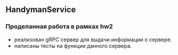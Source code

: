 ## HandymanService


### Проделанная работа в рамках hw2
* реализован gRPC сервер для выдачи информации о сервере.
* написаны тесты на функции данного сервера.